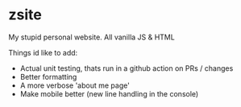 # zsite
My stupid personal website. All vanilla JS &amp; HTML 

Things id like to add:

* Actual unit testing, thats run in a github action on PRs / changes
* Better formatting
* A more verbose 'about me page'
* Make mobile better (new line handling in the console)
